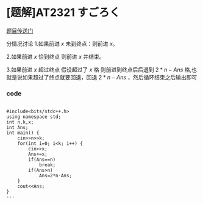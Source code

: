 # [题解]AT2321 すごろく
[题目传送门](https://www.luogu.com.cn/problem/AT2321)

分情况讨论
1.如果前进 $x$ 未到终点：则前进 $x$。
 
 
 2.如果前进 $x$ 恰到终点 则前进 $x$ 并结束。
 
 
 3.如果前进 $x$ 超过终点 假设超过了 $x$ 格 则前进到终点后后退到 $2*n-Ans$  格,也就是说如果超过了终点就要回退，回退 $2 * n - Ans$ ，然后循环结束之后输出即可


### code
```

#include<bits/stdc++.h>
using namespace std;
int n,k,x;
int Ans;
int main() {
	cin>>n>>k;
	for(int i=0; i<k; i++) {
		cin>>x;
		Ans+=x;
		if(Ans==n)
			break;
		if(Ans>n)
			Ans=2*n-Ans;
	}
	cout<<Ans;
}
···